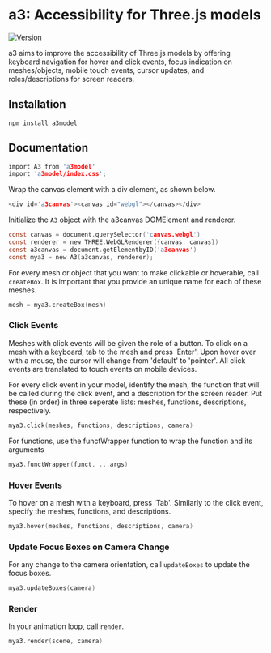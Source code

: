 # a3: Accessibility for Three.js models
[![Version](https://img.shields.io/badge/npm-v1.0.2-pink)](https://www.npmjs.com/package/a3model)

a3 aims to improve the accessibility of Three.js models by offering keyboard navigation for hover and click events, focus indication on meshes/objects, mobile touch events, cursor updates, and roles/descriptions for screen readers.

## Installation
``` 
npm install a3model 
```

## Documentation
```c 
import A3 from 'a3model'
import 'a3model/index.css';
```
Wrap the canvas element with a div element, as shown below.
```c 
<div id='a3canvas'><canvas id="webgl"></canvas></div>
```
Initialize the `A3` object with the a3canvas DOMElement and renderer.
```c 
const canvas = document.querySelector('canvas.webgl')
const renderer = new THREE.WebGLRenderer({canvas: canvas})
const a3canvas = document.getElementbyID('a3canvas')
const mya3 = new A3(a3canvas, renderer);
```
For every mesh or object that you want to make clickable or hoverable, call `createBox`. It is important that you provide an unique name for each of these meshes.
```c
mesh = mya3.createBox(mesh)
```
### Click Events
Meshes with click events will be given the role of a button. To click on a mesh with a keyboard, tab to the mesh and press 'Enter'. Upon hover over with a mouse, the cursor will change from 'default' to 'pointer'. All click events are translated to touch events on mobile devices.

For every click event in your model, identify the mesh, the function that will be called during the click event, and a description for the screen reader. Put these (in order) in three seperate lists: meshes, functions, descriptions, respectively.
```c
mya3.click(meshes, functions, descriptions, camera)
```
For functions, use the functWrapper function to wrap the function and its arguments
```c
mya3.functWrapper(funct, ...args)
```

### Hover Events
To hover on a mesh with a keyboard, press 'Tab'. Similarly to the click event, specify the meshes, functions, and descriptions.
```c
mya3.hover(meshes, functions, descriptions, camera)
```
### Update Focus Boxes on Camera Change
For any change to the camera orientation, call `updateBoxes` to update the focus boxes.
```c
mya3.updateBoxes(camera)
```
### Render
In your animation loop, call `render`.
```c
mya3.render(scene, camera)
```